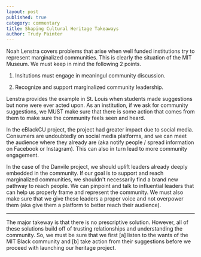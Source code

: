 ```yaml
---
layout: post
published: true
category: commentary
title: Shaping Cultural Heritage Takeaways
author: Trudy Painter
---
```

Noah Lenstra covers problems that arise when well funded institutions try to represent marginalized communities. This is clearly the situation of the MIT Museum. We must keep in mind the following 2 points.

1. Insitutions must engage in meaningul community discussion. 

2. Recognize and support marginalized community leadership.

Lenstra provides the example in St. Louis when students made suggestions but none were ever acted upon. As an institution, if we ask for community suggestions, we MUST make sure that there is some action that comes from them to make sure the community feels seen and heard.

In the eBlackCU project, the project had greater impact due to social media. Consumers are undoubtedly on social media platforms, and we can meet the audience where they already are (aka notify people / spread information on Facebook or Instagram). This can also in turn lead to more community engagement.

In the case of the Danvile project, we should uplift leaders already deeply embedded in the community. If our goal is to support and reach marginalized communities, we shouldn't necessarily find a brand new pathway to reach people. We can pinpoint and talk to influential leaders that can help us properly frame and represent the community. We must also make sure that we give these leaders a proper voice and not overpower them (aka give them a platform to better reach their audience).

----

The major takeway is that there is no prescriptive solution. However, all of these solutions build off of trusting relationships and understanding the community. So, we must be sure that we first [a] listen to the wants of the MIT Black community and [b] take action from their suggestions before we proceed with launching our heritage project.
